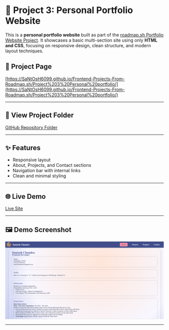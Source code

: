 # 💼 Project 3: Personal Portfolio Website

This is a **personal portfolio website** built as part of the [roadmap.sh Portfolio Website Project](https://roadmap.sh/projects/portfolio-website). It showcases a basic multi-section site using only **HTML and CSS**, focusing on responsive design, clean structure, and modern layout techniques.

## 🔗 Project Page

[https://SaNtOsH6099.github.io/Frontend-Projects-From-Roadmap.sh/Project%203%20Personal%20portfolio/](https://SaNtOsH6099.github.io/Frontend-Projects-From-Roadmap.sh/Project%203%20Personal%20portfolio/)

---

## 📁 View Project Folder

[GitHub Repository Folder](https://github.com/SaNtOsH6099/Frontend-Projects-From-Roadmap.sh/tree/main/Project%203%20Personal%20portfolio)

---

## ✨ Features

- Responsive layout
- About, Projects, and Contact sections
- Navigation bar with internal links
- Clean and minimal styling

---

## 🌐 Live Demo

[Live Site](https://santosh6099.github.io/Frontend-Projects-From-Roadmap.sh/Project%203%20Personal%20portfolio/)

---

## 🖼️ Demo Screenshot

![Demo Screenshot](./assets/demo.png)

---
